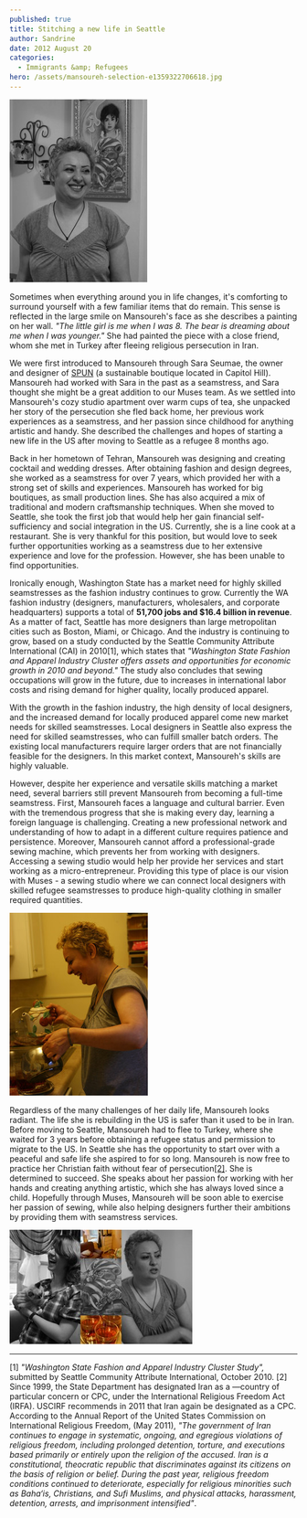```yaml
---
published: true
title: Stitching a new life in Seattle
author: Sandrine
date: 2012 August 20
categories:
  - Immigrants &amp; Refugees
hero: /assets/mansoureh-selection-e1359322706618.jpg
---
```

![](/assets/20000101-img_4826-australia-2012.jpg "Mansoureh")

Sometimes when everything around you in life changes, it's comforting to surround yourself with a few familiar items that do remain. This sense is reflected in the large smile on Mansoureh's face as she describes a painting on her wall. *"The little girl is me when I was 8. The bear is dreaming about me when I was younger."* She had painted the piece with a close friend, whom she met in Turkey after fleeing religious persecution in Iran.

We were first introduced to Mansoureh through Sara Seumae, the owner and designer of [SPUN](http://choosespun.com/collections.html) (a sustainable boutique located in Capitol Hill). Mansoureh had worked with Sara in the past as a seamstress, and Sara thought she might be a great addition to our Muses team. As we settled into Mansoureh's cozy studio apartment over warm cups of tea, she unpacked her story of the persecution she fled back home, her previous work experiences as a seamstress, and her passion since childhood for anything artistic and handy. She described the challenges and hopes of starting a new life in the US after moving to Seattle as a refugee 8 months ago.

Back in her hometown of Tehran, Mansoureh was designing and creating cocktail and wedding dresses. After obtaining fashion and design degrees, she worked as a seamstress for over 7 years, which provided her with a strong set of skills and experiences. Mansoureh has worked for big boutiques, as small production lines. She has also acquired a mix of traditional and modern craftsmanship techniques. When she moved to Seattle, she took the first job that would help her gain financial self-sufficiency and social integration in the US. Currently, she is a line cook at a restaurant. She is very thankful for this position, but would love to seek further opportunities working as a seamstress due to her extensive experience and love for the profession. However, she has been unable to find opportunities.

Ironically enough, Washington State has a market need for highly skilled seamstresses as the fashion industry continues to grow. Currently the WA fashion industry (designers, manufacturers, wholesalers, and corporate headquarters) supports a total of **51,700 jobs and $16.4 billion in revenue**. As a matter of fact, Seattle has more designers than large metropolitan cities such as Boston, Miami, or Chicago. And the industry is continuing to grow, based on a study conducted by the Seattle Community Attribute International (CAI) in 2010[1], which states that *"Washington State Fashion and Apparel Industry Cluster offers assets and opportunities for economic growth in 2010 and beyond."* The study also concludes that sewing occupations will grow in the future, due to increases in international labor costs and rising demand for higher quality, locally produced apparel.

With the growth in the fashion industry, the high density of local designers, and the increased demand for locally produced apparel come new market needs for skilled seamstresses. Local designers in Seattle also express the need for skilled seamstresses, who can fulfill smaller batch orders. The existing local manufacturers require larger orders that are not financially feasible for the designers. In this market context, Mansoureh's skills are highly valuable.

However, despite her experience and versatile skills matching a market need, several barriers still prevent Mansoureh from becoming a full-time seamstress. First, Mansoureh faces a language and cultural barrier. Even with the tremendous progress that she is making every day, learning a foreign language is challenging. Creating a new professional network and understanding of how to adapt in a different culture requires patience and persistence. Moreover, Mansoureh cannot afford a professional-grade sewing machine, which prevents her from working with designers. Accessing a sewing studio would help her provide her services and start working as a micro-entrepreneur. Providing this type of place is our vision with Muses - a sewing studio where we can connect local designers with skilled refugee seamstresses to produce high-quality clothing in smaller required quantities.

![](/assets/20000101-img_4816-australia-2012.jpg "Mansoureh")

Regardless of the many challenges of her daily life, Mansoureh looks radiant. The life she is rebuilding in the US is safer than it used to be in Iran. Before moving to Seattle, Mansoureh had to flee to Turkey, where she waited for 3 years before obtaining a refugee status and permission to migrate to the US. In Seattle she has the opportunity to start over with a peaceful and safe life she aspired to for so long. Mansoureh is now free to practice her Christian faith without fear of persecution[[2]](#_ftn2). She is determined to succeed. She speaks about her passion for working with her hands and creating anything artistic, which she has always loved since a child. Hopefully through Muses, Mansoureh will be soon able to exercise her passion of sewing, while also helping designers further their ambitions by providing them with seamstress services.

![](/assets/mansoureh-collage.jpg "Mansoureh ")

***

[1] *"Washington State Fashion and Apparel Industry Cluster Study",* submitted by Seattle Community Attribute International, October 2010.
[2] Since 1999, the State Department has designated Iran as a ―country of particular concern or CPC, under the International Religious Freedom Act (IRFA). USCIRF recommends in 2011 that Iran again be designated as a CPC. According to the Annual Report of the United States Commission on International Religious Freedom, (May 2011), *"The government of Iran continues to engage in systematic, ongoing, and egregious violations of religious freedom, including prolonged detention, torture, and executions based primarily or entirely upon the religion of the accused. Iran is a constitutional, theocratic republic that discriminates against its citizens on the basis of religion or belief. During the past year, religious freedom conditions continued to deteriorate, especially for religious minorities such as Baha‘is, Christians, and Sufi Muslims, and physical attacks, harassment, detention, arrests, and imprisonment intensified"*.